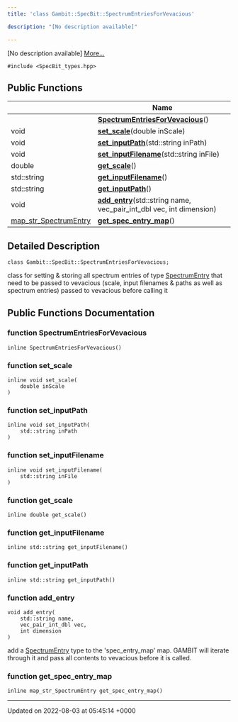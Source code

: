 ```yaml
---
title: 'class Gambit::SpecBit::SpectrumEntriesForVevacious'

description: "[No description available]"

---
```









[No description available] [More...](#detailed-description)


`#include <SpecBit_types.hpp>`

## Public Functions

|                | Name           |
| -------------- | -------------- |
| | **[SpectrumEntriesForVevacious](/documentation/code/darkbit/classes/classgambit_1_1specbit_1_1spectrumentriesforvevacious/#function-spectrumentriesforvevacious)**() |
| void | **[set_scale](/documentation/code/darkbit/classes/classgambit_1_1specbit_1_1spectrumentriesforvevacious/#function-set-scale)**(double inScale) |
| void | **[set_inputPath](/documentation/code/darkbit/classes/classgambit_1_1specbit_1_1spectrumentriesforvevacious/#function-set-inputpath)**(std::string inPath) |
| void | **[set_inputFilename](/documentation/code/darkbit/classes/classgambit_1_1specbit_1_1spectrumentriesforvevacious/#function-set-inputfilename)**(std::string inFile) |
| double | **[get_scale](/documentation/code/darkbit/classes/classgambit_1_1specbit_1_1spectrumentriesforvevacious/#function-get-scale)**() |
| std::string | **[get_inputFilename](/documentation/code/darkbit/classes/classgambit_1_1specbit_1_1spectrumentriesforvevacious/#function-get-inputfilename)**() |
| std::string | **[get_inputPath](/documentation/code/darkbit/classes/classgambit_1_1specbit_1_1spectrumentriesforvevacious/#function-get-inputpath)**() |
| void | **[add_entry](/documentation/code/darkbit/classes/classgambit_1_1specbit_1_1spectrumentriesforvevacious/#function-add-entry)**(std::string name, vec_pair_int_dbl vec, int dimension) |
| [map_str_SpectrumEntry](/documentation/code/darkbit/namespaces/namespacegambit_1_1specbit/#typedef-map-str-spectrumentry) | **[get_spec_entry_map](/documentation/code/darkbit/classes/classgambit_1_1specbit_1_1spectrumentriesforvevacious/#function-get-spec-entry-map)**() |

## Detailed Description

```
class Gambit::SpecBit::SpectrumEntriesForVevacious;
```


class for setting & storing all spectrum entries of type [SpectrumEntry](/documentation/code/darkbit/classes/structgambit_1_1specbit_1_1spectrumentry/) that need to be passed to vevacious (scale, input filenames & paths as well as spectrum entries) passed to vevacious before calling it 

## Public Functions Documentation

### function SpectrumEntriesForVevacious

```
inline SpectrumEntriesForVevacious()
```


### function set_scale

```
inline void set_scale(
    double inScale
)
```


### function set_inputPath

```
inline void set_inputPath(
    std::string inPath
)
```


### function set_inputFilename

```
inline void set_inputFilename(
    std::string inFile
)
```


### function get_scale

```
inline double get_scale()
```


### function get_inputFilename

```
inline std::string get_inputFilename()
```


### function get_inputPath

```
inline std::string get_inputPath()
```


### function add_entry

```
void add_entry(
    std::string name,
    vec_pair_int_dbl vec,
    int dimension
)
```


add a [SpectrumEntry](/documentation/code/darkbit/classes/structgambit_1_1specbit_1_1spectrumentry/) type to the 'spec_entry_map' map. GAMBIT will iterate through it and pass all contents to vevacious before it is called. 


### function get_spec_entry_map

```
inline map_str_SpectrumEntry get_spec_entry_map()
```


-------------------------------

Updated on 2022-08-03 at 05:45:14 +0000